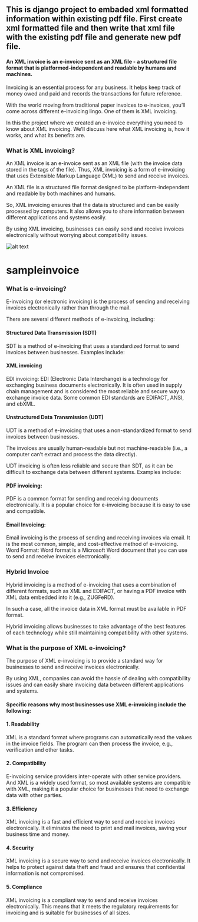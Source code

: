 ## This is django project to embaded xml formatted information within existing pdf file. First create xml formatted  file and then write that xml file with the existing pdf file and generate new pdf file.

#### An XML invoice is an e-invoice sent as an XML file - a structured file format that is platformed-independent and readable by humans and machines.

Invoicing is an essential process for any business. It helps keep track of money owed and paid and records the transactions for future reference.

With the world moving from traditional paper invoices to e-invoices, you’ll come across different e-invoicing lingo. One of them is XML invoicing.

In this the project where we created an e-invoice everything you need to know about XML invoicing. We’ll discuss here what XML invoicing is, how it works, and what its benefits are.

### What is XML invoicing?
An XML invoice is an e-invoice sent as an XML file (with the invoice data stored in the tags of the file). Thus, XML invoicing is a form of e-invoicing that uses Extensible Markup Language (XML) to send and receive invoices.

An XML file is a structured file format designed to be platform-independent and readable by both machines and humans.

So, XML invoicing ensures that the data is structured and can be easily processed by computers. It also allows you to share information between different applications and systems easily.

By using XML invoicing, businesses can easily send and receive invoices electronically without worrying about compatibility issues.

![alt text](https://github.com/[Rashed50]/[xml_embedded_with_pdf]/[main]/xmlinvoice.jpg?raw=true)

# sampleinvoice

### What is e-invoicing?
E-invoicing (or electronic invoicing) is the process of sending and receiving invoices electronically rather than through the mail.

There are several different methods of e-invoicing, including:

#### Structured Data Transmission (SDT)
SDT is a method of e-invoicing that uses a standardized format to send invoices between businesses. Examples include:

#### XML invoicing
EDI invoicing: EDI (Electronic Data Interchange) is a technology for exchanging business documents electronically. It is often used in supply chain management and is considered the most reliable and secure way to exchange invoice data. Some common EDI standards are EDIFACT, ANSI, and ebXML.

#### Unstructured Data Transmission (UDT)
UDT is a method of e-invoicing that uses a non-standardized format to send invoices between businesses.

The invoices are usually human-readable but not machine-readable (i.e., a computer can’t extract and process the data directly).

UDT invoicing is often less reliable and secure than SDT, as it can be difficult to exchange data between different systems. Examples include:

#### PDF invoicing: 
PDF is a common format for sending and receiving documents electronically. It is a popular choice for e-invoicing because it is easy to use and compatible.
#### Email Invoicing:
Email invoicing is the process of sending and receiving invoices via email. It is the most common, simple, and cost-effective method of e-invoicing.
Word Format: Word format is a Microsoft Word document that you can use to send and receive invoices electronically.
### Hybrid Invoice
Hybrid invoicing is a method of e-invoicing that uses a combination of different formats, such as XML and EDIFACT, or having a PDF invoice with XML data embedded into it (e.g., ZUGFeRD).

In such a case, all the invoice data in XML format must be available in PDF format.

Hybrid invoicing allows businesses to take advantage of the best features of each technology while still maintaining compatibility with other systems.

### What is the purpose of XML e-invoicing?
The purpose of XML e-invoicing is to provide a standard way for businesses to send and receive invoices electronically.

By using XML, companies can avoid the hassle of dealing with compatibility issues and can easily share invoicing data between different applications and systems.

#### Specific reasons why most businesses use XML e-invoicing include the following:

#### 1. Readability
XML is a standard format where programs can automatically read the values in the invoice fields. The program can then process the invoice, e.g., verification and other tasks.

#### 2. Compatibility
E-invoicing service providers inter-operate with other service providers. And XML is a widely used format, so most available systems are compatible with XML, making it a popular choice for businesses that need to exchange data with other parties.

#### 3. Efficiency
XML invoicing is a fast and efficient way to send and receive invoices electronically. It eliminates the need to print and mail invoices, saving your business time and money.

#### 4. Security
XML invoicing is a secure way to send and receive invoices electronically. It helps to protect against data theft and fraud and ensures that confidential information is not compromised.

#### 5. Compliance
XML invoicing is a compliant way to send and receive invoices electronically. This means that it meets the regulatory requirements for invoicing and is suitable for businesses of all sizes.

 

